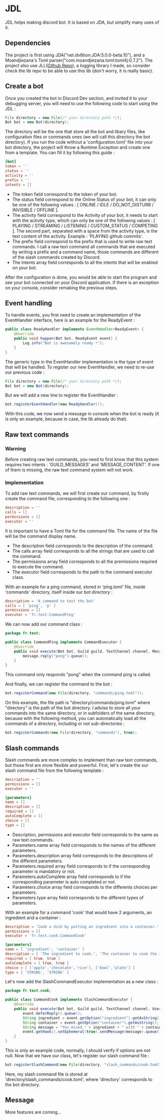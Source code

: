 # JDL #
JDL helps making discord bot. It is based on JDA, but simplify many uses of it.

## Dependencies ##
The project is first using JDA("net.dv8tion:JDA:5.0.0-beta.10"), and a Moandjiezana's Toml parser("com.moandjiezana.toml:toml4j:0.7.2").
The project also use JLL([Github Repo](https://github.com/DracoTheNoob/JLL)), a logging library I made, so consider check the lib repo to be able to use this lib (don't worry, it is really basic).

## Create a bot ##
Once you created the bot in Discord Dev section, and invited it to your debugging server, you will need to use the following code to start using the JDL :

```java
File directory = new File(/* your directory path */);
Bot bot = new Bot(directory);
```
The directory will be the one that store all the bot and libary files, like configuration files or commands ones (we will call this directory the bot directory). If you run the code without a 'configuration.toml' file into your bot directory, the project will throw a Runtime Exception and create one from a template. You can fill it by following this guide : 

```toml
[bot]
token = ''
status = ''
activity = ''
prefix = ''
intents = []
```
- The token field correspond to the token of your bot.
- The status field correspond to the Online Status of your bot, it can only be one of the following values : [ ONLINE / IDLE / DO_NOT_DISTURB / INVISIBLE / OFFLINE ].
- The activity field correspond to the Activity of your bot, it needs to start with the activity type, which can only be one of the following values : [ PLAYING / STREAMING / LISTENING / CUSTOM_STATUS / COMPETING ]. The second part, separated with a space from the activity type, is the text content of the activity. Example : 'PLAYING github commits'.
- The prefix field correspond to the prefix that is used to write raw text commands. I call a raw text command all commands that are executed by writing a prefix and a command name, those commands are different of the slash commands created by Discord.
- The intents array field corresponds to all the intents that will be enabled on your bot.

After the configuration is done, you would be able to start the program and see your bot connected on your Discord application. If there is an exception on your console, consider remaking the previous steps.

## Event handling ##

To handle events, you first need to create an implementation of the EventHandler interface, here is an example for the ReadyEvent :
```java
public class ReadyHandler implements EventHandler<ReadyEvent> {
    @Override
    public void happen(Bot bot, ReadyEvent event) {
        Log.info("Bot is awesomely ready !");
    }
}
```
The generic type in the EventHandler implementation is the type of event that will be handled.
To register our new EventHandler, we need to re-use our previous code :
```java
File directory = new File(/* your directory path */);
Bot bot = new Bot(directory);
```
But we will add a new line to register the EventHandler :
```java
bot.registerEventHandler(new ReadyHandler());
```
With this code, we now send a message in console when the bot is ready (it is only an example, because in case, the lib already do that).

## Raw text commands ##

### Warning ###
Before creating raw text commands, you need to first know that this system requires two intents : 'GUILD_MESSAGES' and 'MESSAGE_CONTENT'. If one of them is missing, the raw text command system will not work.

### Implementation ###
To add raw text commands, we will first create our command, by firstly create the command file, corresponding to the following one :
```toml
description = ''
calls = []
permissions = []
executor = ''
```
It is important to have a Toml file for the command file. The name of the file will be the command display name.
- The description field corresponds to the description of the command.
- The calls array field corresponds to all the strings that are used to call the command.
- The permissions array field corresponds to all the premissions required to execute the command.
- The executor field corresponds to the path to the command executor class.

With an example for a ping command, stored in 'ping.toml' file, inside 'commands' directory, itself inside our bot directory : 
```toml
description = 'A command to test the bot'
calls = [ 'ping', 'p' ]
permissions = []
executor = 'fr.test.CommandPing'
```

We can now add our command class :
```java
package fr.test;

public class CommandPing implements CommandExecutor {
    @Override
    public void execute(Bot bot, Guild guild, TextChannel channel, Message message, User author, Member member, String[] args) {
        message.reply("pong").queue();
    }
}
```
This command only responds "pong" when the command ping is called.

And finally, we can register the command to the bot :
```java
bot.registerCommand(new File(directory, "commands/ping.toml"));
```
On this example, the file path is "directory/commands/ping.toml" where "directory" is the path of the bot directory. I advise to store all your commands into the same directory, or in subfolders of the same directory, because with the following method, you can automatically load all the commands of a directory, including or not sub-directories :
```java
bot.registerCommands(new File(directory, "commands"), true);
```

## Slash commands ##
Slash commands are more complex to implement than raw text commands, but those first are more flexible and powerful. First, let's create the our slash command file from the following template :
```toml
description = ''
permissions = []
executor = ''

[parameters]
name = []
description = []
required = []
autoComplete = []
choice = []
type = []
```
- Description, permissions and executor field corresponds to the same as raw text commands.
- Parameters.name array field corresponds to the names of the different parameters.
- Parameters.description array field corresponds to the descriptions of the different parameters.
- Parameters.required array field corresponds to if the corresponding parameter is mandatory or not.
- Parameters.autoComplete array field corresponds to if the corresponding parameter is auto completed or not.
- Parameters.choice array field corresponds to the differents choices per parameters.
- Parameters.type array field corresponds to the different types of parameters.

With an example for a command 'cook' that would have 2 arguments, an ingredient and a container :
```toml
description = 'Cook a dish by putting an ingredient into a container.'
permissions = []
executor = 'fr.test.cook.CommandCook'

[parameters]
name = [ 'ingredient', 'container' ]
description = [ 'The ingredient to cook.', 'The container to cook the ingredient in.' ]
required = [ true, true ]
autoComplete = [ true, true ]
choice = [ ['apple','chocolate','rice'], ['bowl','plate'] ]
type = [ 'STRING', 'STRING' ]
```

Let's now add the SlashCommandExecutor implementation as a new class :
```java
package fr.test.cook;

public class CommandCook implements SlashCommandExecutor {
    @Override
    public void execute(Bot bot, Guild guild, TextChannel channel, User user, Member member, SlashCommandInteractionEvent event) {
        event.deferReply().queue();
        String ingredient = event.getOption("ingredient").getAsString();
        String container = event.getOption("container").getAsString();
        String message = "You mixed " + ingredient + " with " + container;
        event.getHook().setEphemeral(true).sendMessage(message).queue();
    }
}
```

This is only an example code, normally, I should verify if options are not null.
Now that we have our class, let's register our slash command file :

```java
bot.registerSlashCommand(new File(directory, "slash_commands/cook.toml"));
```
Here, my slash command file is stored at 'directory/slash_commands/cook.toml', where 'directory' corresponds to the bot directory.


## Message ##
More features are coming...
